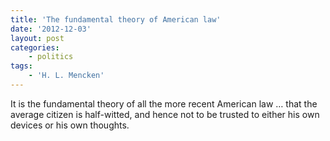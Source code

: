 ```yaml
---
title: 'The fundamental theory of American law'
date: '2012-12-03'
layout: post
categories:
    - politics
tags:
    - 'H. L. Mencken'
---
```


It is the fundamental theory of all the more recent American law … that the average citizen is half-witted, and hence not to be trusted to either his own devices or his own thoughts.